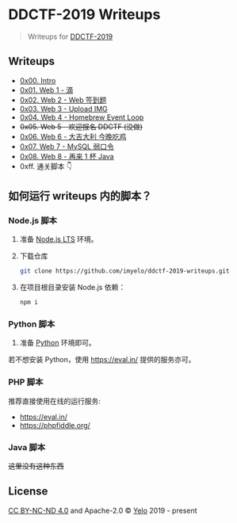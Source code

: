 # DDCTF-2019 Writeups
> Writeups for [DDCTF-2019](https://ddctf.didichuxing.com/)

## Writeups
- [0x00. Intro](https://yelo.cc/2019/04/13/ddctf-2019-writeups-intro.html)
- [0x01. Web 1 - 滴](https://yelo.cc/2019/04/13/ddctf-2019-writeups-web-1.html)
- [0x02. Web 2 - Web 签到题](https://yelo.cc/2019/04/14/ddctf-2019-writeups-web-2.html)
- [0x03. Web 3 - Upload IMG](https://yelo.cc/2019/04/14/ddctf-2019-writeups-web-3.html)
- [0x04. Web 4 - Homebrew Event Loop](https://yelo.cc/2019/04/14/ddctf-2019-writeups-web-4.html)
- ~~0x05. Web 5 - 欢迎报名 DDCTF (没做)~~
- [0x06. Web 6 - 大吉大利 今晚吃鸡](https://yelo.cc/2019/04/15/ddctf-2019-writeups-web-6.html)
- [0x07. Web 7 - MySQL 弱口令](https://yelo.cc/2019/04/18/ddctf-2019-writeups-web-7.html)
- [0x08. Web 8 - 再来 1 杯 Java](https://yelo.cc/2019/04/17/ddctf-2019-writeups-web-8.html)
- 0xff. 通关脚本 :point_down:

## 如何运行 writeups 内的脚本？
### Node.js 脚本
1. 准备 [Node.js LTS](https://nodejs.org/en/) 环境。
2. 下载仓库

    ```sh
    git clone https://github.com/imyelo/ddctf-2019-writeups.git
    ```

3. 在项目根目录安装 Node.js 依赖：

    ```sh
    npm i 
    ```

### Python 脚本
1. 准备 [Python](https://www.python.org/downloads/) 环境即可。

若不想安装 Python，使用 https://eval.in/ 提供的服务亦可。

### PHP 脚本
推荐直接使用在线的运行服务:
- https://eval.in/
- https://phpfiddle.org/

### Java 脚本
~~这里没有这种东西~~

## License
[CC BY-NC-ND 4.0](https://creativecommons.org/licenses/by-nc-nd/4.0/deed.zh) and Apache-2.0 &copy; [Yelo](https://yelo.cc/2019/04/13/ddctf-2019-writeups-intro.html) 2019 - present
